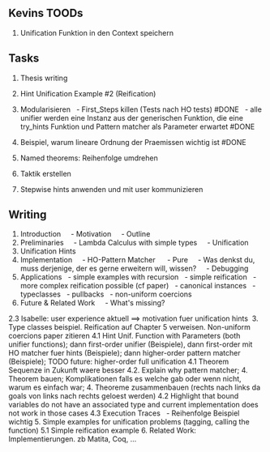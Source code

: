 ## Kevins TOODs
1. Unification Funktion in den Context speichern

## Tasks

1. Thesis writing
2. Hint Unification Example #2 (Reification)
3. Modularisieren
  - First_Steps killen (Tests nach HO tests) #DONE
  - alle unifier werden eine Instanz aus der generischen Funktion, die eine try_hints Funktion und Pattern matcher als Parameter erwartet #DONE
4. Beispiel, warum lineare Ordnung der Praemissen wichtig ist #DONE

10. Named theorems: Reihenfolge umdrehen
7. Taktik erstellen
9. Stepwise hints anwenden und mit user kommunizieren

## Writing

1. Introduction
    - Motivation
    - Outline
2. Preliminaries
    - Lambda Calculus with simple types
    - Unification
3. Unification Hints
4. Implementation
    - HO-Pattern Matcher 
    - Pure
    - Was denkst du, muss derjenige, der es gerne erweitern will, wissen?
    - Debugging
5. Applications
  - simple examples with recursion
  - simple reification
  - more complex reification possible (cf paper)
  - canonical instances
  - typeclasses
  - pullbacks
  - non-uniform coercions
6. Future & Related Work
    - What's missing?

2.3 Isabelle: user experience aktuell ==> motivation fuer unification hints 
3. Type classes beispiel. Reification auf Chapter 5 verweisen. Non-uniform coercions paper zitieren
4.1 Hint Unif. Function with Parameters (both 
unifier functions); dann first-order unifier (Beispiele), dann first-order mit HO matcher fuer hints (Beispiele); dann higher-order pattern matcher (Beispiele); TODO future: higher-order full unification
4.1 Theorem Sequenze in Zukunft waere besser
4.2. Explain why pattern matcher;
4. Theorem bauen; Komplikationen falls es welche gab oder wenn nicht, warum es einfach war;
4. Theoreme zusammenbauen (rechts nach links da goals von links nach rechts geloest werden)
4.2 Highlight that bound variables do not have an associated type and current implementation does not work in those cases
4.3 Execution Traces
  - Reihenfolge Beispiel wichtig
5. Simple examples for unification problems (tagging, calling the function)
5.1 Simple reification example
6. Related Work: Implementierungen. zb Matita, Coq, ...
